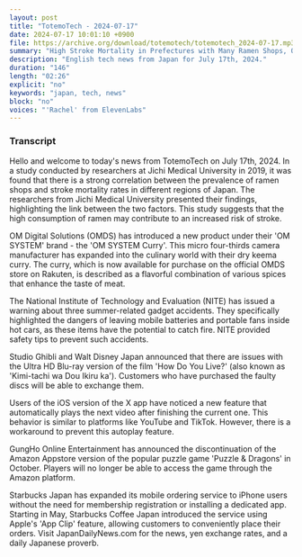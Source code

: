 ```yaml
---
layout: post
title: "TotemoTech - 2024-07-17"
date: 2024-07-17 10:01:10 +0900
file: https://archive.org/download/totemotech/totemotech_2024-07-17.mp3
summary: "High Stroke Mortality in Prefectures with Many Ramen Shops, OM SYSTEM Launches New Product 'OM SYSTEM Curry', & more…"
description: "English tech news from Japan for July 17th, 2024."
duration: "146"
length: "02:26"
explicit: "no"
keywords: "japan, tech, news"
block: "no"
voices: "'Rachel' from ElevenLabs"
---
```


### Transcript

Hello and welcome to today's news from TotemoTech on July 17th, 2024. In a study conducted by researchers at Jichi Medical University in 2019, it was found that there is a strong correlation between the prevalence of ramen shops and stroke mortality rates in different regions of Japan. The researchers from Jichi Medical University presented their findings, highlighting the link between the two factors. This study suggests that the high consumption of ramen may contribute to an increased risk of stroke.

OM Digital Solutions (OMDS) has introduced a new product under their 'OM SYSTEM' brand - the 'OM SYSTEM Curry'. This micro four-thirds camera manufacturer has expanded into the culinary world with their dry keema curry. The curry, which is now available for purchase on the official OMDS store on Rakuten, is described as a flavorful combination of various spices that enhance the taste of meat.

The National Institute of Technology and Evaluation (NITE) has issued a warning about three summer-related gadget accidents. They specifically highlighted the dangers of leaving mobile batteries and portable fans inside hot cars, as these items have the potential to catch fire. NITE provided safety tips to prevent such accidents.

Studio Ghibli and Walt Disney Japan announced that there are issues with the Ultra HD Blu-ray version of the film 'How Do You Live?' (also known as 'Kimi-tachi wa Dou Ikiru ka'). Customers who have purchased the faulty discs will be able to exchange them.

Users of the iOS version of the X app have noticed a new feature that automatically plays the next video after finishing the current one. This behavior is similar to platforms like YouTube and TikTok. However, there is a workaround to prevent this autoplay feature.

GungHo Online Entertainment has announced the discontinuation of the Amazon Appstore version of the popular puzzle game 'Puzzle & Dragons' in October. Players will no longer be able to access the game through the Amazon platform.

Starbucks Japan has expanded its mobile ordering service to iPhone users without the need for membership registration or installing a dedicated app. Starting in May, Starbucks Coffee Japan introduced the service using Apple's 'App Clip' feature, allowing customers to conveniently place their orders.   Visit JapanDailyNews.com for the news, yen exchange rates, and a daily Japanese proverb.
